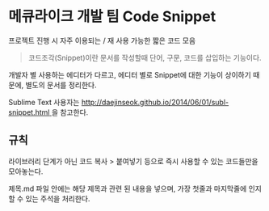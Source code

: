 # 메큐라이크 개발 팀 Code Snippet
프로젝트 진행 시 자주 이용되는 / 재 사용 가능한 짧은 코드 모음
> 코드조각(Snippet)이란 문서를 작성할때 단어, 구문, 코드를 삽입하는 기능이다. 


개발자 별 사용하는 에디터가 다르고, 에디터 별로 Snippet에 대한 기능이 상이하기 때문에, 별도의 문서를 정리한다.

Sublime Text 사용자는 [ http://daejinseok.github.io/2014/06/01/subl-snippet.html ](http://daejinseok.github.io/2014/06/01/subl-snippet.html)을 참고한다.

## 규칙
라이브러리 단계가 아닌 코드 복사 > 붙여넣기 등으로 즉시 사용할 수 있는 코드들만을 모아놓는다.

제목.md 파일 안에는 해당 제목과 관련 된 내용을 넣으며, 가장 첫줄과 마지막줄에 인지할 수 있는 주석을 처리한다.
